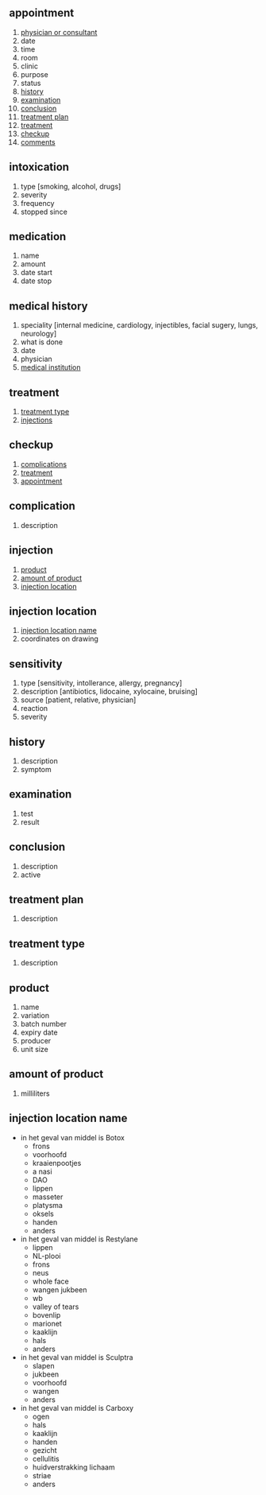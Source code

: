 <a id="appointment"></a>
## appointment
1. [physician or consultant](parties#employee)
2. date
3. time
4. room
5. clinic
6. purpose
7. status
8. [history](#history)
9. [examination](#examination)
10. [conclusion](#conclusion)
11. [treatment plan](#treatment_plan)
12. [treatment](#treatment)
13. [checkup](#checkup)
14. [comments](communications#comment)


<a id="intoxication"></a>
## intoxication
1. type [smoking, alcohol, drugs]
2. severity
3. frequency
4. stopped since

<a id="medication"></a>
## medication
1. name
2. amount
3. date start
4. date stop

<a id="medical_history"></a>
## medical history
1. speciality [internal medicine, cardiology, injectibles, facial sugery, lungs, neurology]
2. what is done
3. date
4. physician
5. [medical institution](parties#medical_institution)


<a id="treatment"></a>
## treatment
1. [treatment type](#treatment_type)
2. [injections](#injection)

<a id="checkup"></a>
## checkup
1. [complications](#complication)
2. [treatment](#treatment)
3. [appointment](communications#appointment)

<a id="complication"></a>
## complication
1. description

<a id="injection"></a>
## injection
1. [product](#product)
2. [amount of product](#amount_of_product)
3. [injection location](#injection_location)

<a id="injection_location"></a>
## injection location
1. [injection location name](#injection_location_name)
2. coordinates on drawing


<a id='alert'></a>
## sensitivity
1. type [sensitivity, intollerance, allergy, pregnancy]
2. description [antibiotics, lidocaine, xylocaine, bruising]
3. source [patient, relative, physician]
4. reaction
5. severity

<a id="history"></a>
## history
1. description
2. symptom


<a id="examination"></a>
## examination
1. test
2. result


<a id="conclusion"></a>
## conclusion
1. description
2. active


<a id="treatment_plan"></a>
## treatment plan
1. description

<a id="treatment_type"></a>
## treatment type
1. description

<a id="product"></a>
## product
1. name
2. variation
3. batch number
4. expiry date
5. producer
6. unit size


<a id="amount_of_product"></a>
## amount of product
1. milliliters

<a id="injection_location_name"></a>
## injection location name

- in het geval van middel is Botox
  - frons
  - voorhoofd
  - kraaienpootjes
  - a nasi
  - DAO
  - lippen
  - masseter
  - platysma
  - oksels
  - handen
  - anders
- in het geval van middel is Restylane
  - lippen
  - NL-plooi
  - frons
  - neus
  - whole face
  - wangen jukbeen
  - wb
  - valley of tears
  - bovenlip
  - marionet
  - kaaklijn
  - hals
  - anders
- in het geval van middel is Sculptra
  - slapen
  - jukbeen
  - voorhoofd
  - wangen
  - anders
- in het geval van middel is Carboxy
  - ogen
  - hals
  - kaaklijn
  - handen
  - gezicht
  - cellulitis
  - huidverstrakking lichaam
  - striae
  - anders
